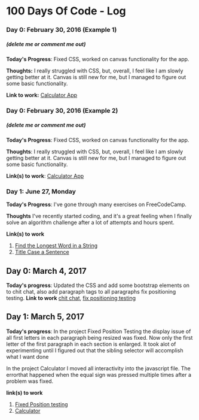 # 100 Days Of Code - Log

### Day 0: February 30, 2016 (Example 1)
##### (delete me or comment me out)

**Today's Progress**: Fixed CSS, worked on canvas functionality for the app.

**Thoughts:** I really struggled with CSS, but, overall, I feel like I am slowly getting better at it. Canvas is still new for me, but I managed to figure out some basic functionality.

**Link to work:** [Calculator App](http://www.example.com)

### Day 0: February 30, 2016 (Example 2)
##### (delete me or comment me out)

**Today's Progress**: Fixed CSS, worked on canvas functionality for the app.

**Thoughts**: I really struggled with CSS, but, overall, I feel like I am slowly getting better at it. Canvas is still new for me, but I managed to figure out some basic functionality.

**Link(s) to work**: [Calculator App](http://www.example.com)


### Day 1: June 27, Monday

**Today's Progress**: I've gone through many exercises on FreeCodeCamp.

**Thoughts** I've recently started coding, and it's a great feeling when I finally solve an algorithm challenge after a lot of attempts and hours spent.

**Link(s) to work**
1. [Find the Longest Word in a String](https://www.freecodecamp.com/challenges/find-the-longest-word-in-a-string)
2. [Title Case a Sentence](https://www.freecodecamp.com/challenges/title-case-a-sentence)


## Day 0: March 4, 2017

**Today's progress**: Updated the CSS and add some bootstrap elements on to chit chat, also add paragraph tags to all paragraphs fix positioning testing.
**Link to work** [chit chat](https://github.com/phyrenight/chitchat), [fix positioning testing](http://codepen.io/phyrenight/pen/wzQjjY)


## Day 1: March 5, 2017

**Today's progress**: 
In the project Fixed Position Testing the display issue of all first letters in each paragraph being resized was fixed. Now only the first letter of the first paragraph in each section is enlarged. It took alot of experimenting until I figured out that the sibling selector will accomplish what I want done

In the project Calculator I moved all interactivity into the javascript file. The errorthat happened when the equal sign was pressed multiple times after a problem was fixed. 

**link(s) to work**
1. [Fixed Position testing](http://codepen.io/phyrenight/pen/wzQjjY)
2. [Calculator](https://github.com/phyrenight/Calculator)